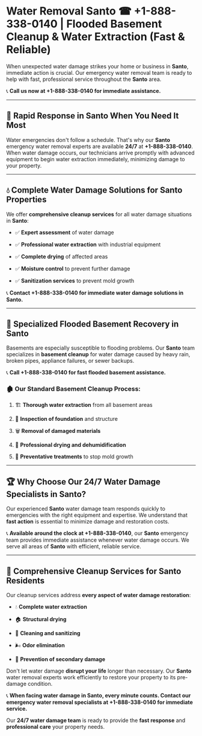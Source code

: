 # Water Removal Santo ☎ +1-888-338-0140 | Flooded Basement Cleanup & Water Extraction (Fast & Reliable)

When unexpected water damage strikes your home or business in **Santo**, immediate action is crucial. Our emergency water removal team is ready to help with fast, professional service throughout the **Santo** area. 

📞 **Call us now at +1-888-338-0140 for immediate assistance.**
---
## 🚀 Rapid Response in Santo When You Need It Most
Water emergencies don't follow a schedule. That's why our **Santo** emergency water removal experts are available **24/7** at **+1-888-338-0140**. When water damage occurs, our technicians arrive promptly with advanced equipment to begin water extraction immediately, minimizing damage to your property.
---
## 💧 Complete Water Damage Solutions for Santo Properties
We offer **comprehensive cleanup services** for all water damage situations in **Santo**:
- ✅ **Expert assessment** of water damage  
- ✅ **Professional water extraction** with industrial equipment  
- ✅ **Complete drying** of affected areas  
- ✅ **Moisture control** to prevent further damage  
- ✅ **Sanitization services** to prevent mold growth  
📞 **Contact +1-888-338-0140 for immediate water damage solutions in Santo.**
---
## 🌊 Specialized Flooded Basement Recovery in Santo
Basements are especially susceptible to flooding problems. Our **Santo** team specializes in **basement cleanup** for water damage caused by heavy rain, broken pipes, appliance failures, or sewer backups. 
📞 **Call +1-888-338-0140 for fast flooded basement assistance.**
### 🏚️ Our Standard Basement Cleanup Process:
1. 🏗️ **Thorough water extraction** from all basement areas  
2. 🔎 **Inspection of foundation** and structure  
3. 🗑️ **Removal of damaged materials**  
4. 💨 **Professional drying and dehumidification**  
5. 🚫 **Preventative treatments** to stop mold growth  
---
## 🏆 Why Choose Our 24/7 Water Damage Specialists in Santo?
Our experienced **Santo** water damage team responds quickly to emergencies with the right equipment and expertise. We understand that **fast action** is essential to minimize damage and restoration costs.
📞 **Available around the clock at +1-888-338-0140**, our **Santo** emergency team provides immediate assistance whenever water damage occurs. We serve all areas of **Santo** with efficient, reliable service.
---
## 🧹 Comprehensive Cleanup Services for Santo Residents
Our cleanup services address **every aspect of water damage restoration**:
- 💧 **Complete water extraction**  
- 🏠 **Structural drying**  
- 🧼 **Cleaning and sanitizing**  
- 🌬️ **Odor elimination**  
- 🚫 **Prevention of secondary damage**  
Don't let water damage **disrupt your life** longer than necessary. Our **Santo** water removal experts work efficiently to restore your property to its pre-damage condition.
📞 **When facing water damage in Santo, every minute counts. Contact our emergency water removal specialists at +1-888-338-0140 for immediate service.**
Our **24/7 water damage team** is ready to provide the **fast response** and **professional care** your property needs.
